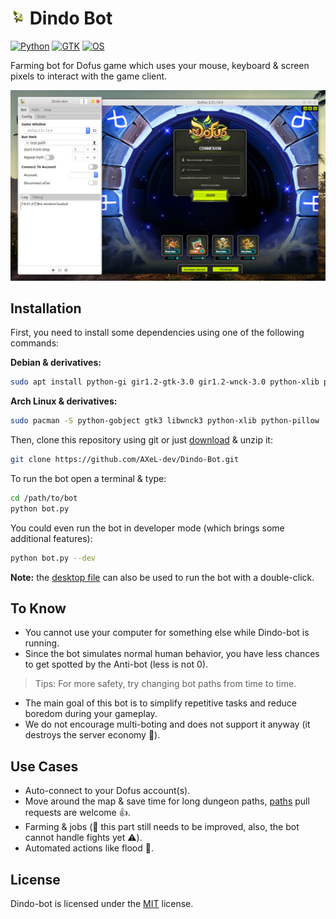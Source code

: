 # ![icon](icons/drago_24.png) Dindo Bot

[![Python](https://img.shields.io/badge/python%20%3E%3D-3.0-blue.svg)](#)
[![GTK](https://img.shields.io/badge/gtk-3.0-brightgreen.svg)](#)
[![OS](https://img.shields.io/badge/os-Linux-orange.svg)](#)

Farming bot for Dofus game which uses your mouse, keyboard & screen pixels to interact with the game client.

![screenshot](screenshot.png)

## Installation

First, you need to install some dependencies using one of the following commands:

**Debian & derivatives:**
```bash
sudo apt install python-gi gir1.2-gtk-3.0 gir1.2-wnck-3.0 python-xlib python-pil
```

**Arch Linux & derivatives:**
```bash
sudo pacman -S python-gobject gtk3 libwnck3 python-xlib python-pillow
```

Then, clone this repository using git or just [download](https://github.com/AXeL-dev/Dindo-Bot/archive/master.zip) & unzip it:
```bash
git clone https://github.com/AXeL-dev/Dindo-Bot.git
```

To run the bot open a terminal & type:
```bash
cd /path/to/bot
python bot.py
```

You could even run the bot in developer mode (which brings some additional features):
```bash
python bot.py --dev
```

**Note:** the [desktop file](dindo-bot.desktop) can also be used to run the bot with a double-click.

## To Know

- You cannot use your computer for something else while Dindo-bot is running.
- Since the bot simulates normal human behavior, you have less chances to get spotted by the Anti-bot (less is not 0).
> Tips: For more safety, try changing bot paths from time to time.
- The main goal of this bot is to simplify repetitive tasks and reduce boredom during your gameplay.
- We do not encourage multi-boting and does not support it anyway (it destroys the server economy :grimacing:).

## Use Cases

- Auto-connect to your Dofus account(s).
- Move around the map & save time for long dungeon paths, [paths](paths) pull requests are welcome :+1:.
- Farming & jobs (:construction: this part still needs to be improved, also, the bot cannot handle fights yet :warning:).
- Automated actions like flood :speech_balloon:.

## License

Dindo-bot is licensed under the [MIT](LICENSE) license.
